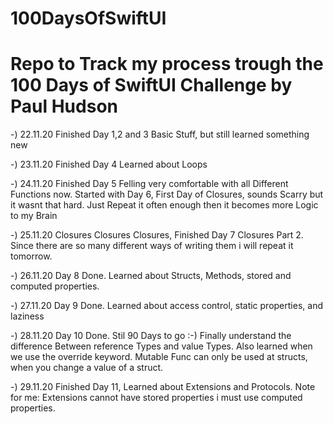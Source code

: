 # 100DaysOfSwiftUI
# Repo to Track my process trough the 100 Days of SwiftUI Challenge by Paul Hudson

  -) 22.11.20 Finished Day 1,2 and 3 Basic Stuff, but still learned something new
  
  -) 23.11.20 Finished Day 4 Learned about Loops
  
  -) 24.11.20 Finished Day 5 Felling very comfortable with all Different Functions now. Started with Day 6, First Day of Closures, sounds Scarry but it wasnt that hard. Just Repeat it often enough then it becomes more Logic to my Brain 

 -) 25.11.20 Closures Closures Closures, Finished Day 7 Closures Part 2. Since there are so many different ways of writing them i will repeat it tomorrow.

 -) 26.11.20 Day 8 Done. Learned about Structs, Methods, stored and computed properties.
 
 -) 27.11.20 Day 9 Done. Learned about access control, static properties, and laziness
 
 -) 28.11.20 Day 10 Done. Stil 90 Days to go :-) Finally understand the difference Between reference Types and value Types. Also learned when we use the override keyword. Mutable Func can only be used at structs, when you change a value of a struct. 
 
 -) 29.11.20 Finished Day 11, Learned about Extensions and Protocols. Note for me: Extensions cannot have stored properties i must use computed properties.
